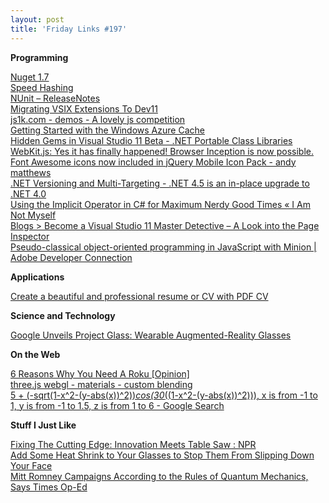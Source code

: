 ```yaml
---
layout: post
title: 'Friday Links #197'
---
```

**Programming**

[Nuget 1.7](http://docs.nuget.org/docs/release-notes/nuget-1.7)   
[Speed Hashing](http://www.codinghorror.com/blog/2012/04/speed-hashing.html)   
[NUnit – ReleaseNotes](http://nunit.org/?p=releaseNotes&r=2.6)   
[Migrating VSIX Extensions To Dev11](http://rhizohm.net/irhetoric/post/2012/03/30/Migrating-VSIX-Extensions-To-Dev11.aspx)   
[js1k.com - demos - A lovely js competition](http://js1k.com/2012-love/demos)   
[Getting Started with the Windows Azure Cache](http://blog.structuretoobig.com/post/2012/04/04/Getting-Started-with-the-Windows-Azure-Cache.aspx)   
[Hidden Gems in Visual Studio 11 Beta - .NET Portable Class Libraries](http://www.hanselman.com/blog/HiddenGemsInVisualStudio11BetaNETPortableClassLibraries.aspx)   
[WebKit.js: Yes it has finally happened! Browser Inception is now possible.](http://badassjs.com/post/20294238453/webkit-js-yes-it-has-finally-happened-browser)   
[Font Awesome icons now included in jQuery Mobile Icon Pack - andy matthews](http://andymatthews.net/read/2012/04/04/Font-Awesome-icons-now-included-in-jQuery-Mobile-Icon-Pack)   
[.NET Versioning and Multi-Targeting - .NET 4.5 is an in-place upgrade to .NET 4.0](http://www.hanselman.com/blog/NETVersioningAndMultiTargetingNET45IsAnInplaceUpgradeToNET40.aspx)   
[Using the Implicit Operator in C# for Maximum Nerdy Good Times « I Am Not Myself](http://iamnotmyself.com/2012/03/28/using-the-implicit-operator-in-c-for-maximum-nerdy-good-times/)   
[Blogs > Become a Visual Studio 11 Master Detective – A Look into the Page Inspector](http://blogs.telerik.com/blogs/posts/12-04-04/become-a-visual-studio-11-master-detective-a-look-into-the-page-inspector.aspx)   
[Pseudo-classical object-oriented programming in JavaScript with Minion | Adobe Developer Connection](https://www.adobe.com/devnet/html5/articles/pseudo-classical-object-oriented-programming-in-javascript-with-minion.html)

**Applications**

[Create a beautiful and professional resume or CV with PDF CV](http://www.freewaregenius.com/2012/04/02/create-a-beautiful-and-professional-cv-or-resume-with-pdf-cv/)

**Science and Technology**

[Google Unveils Project Glass: Wearable Augmented-Reality Glasses](http://allthingsd.com/20120404/google-unveils-project-glass-wearable-augmented-reality-glasses/)

**On the Web**

[6 Reasons Why You Need A Roku [Opinion]](http://www.makeuseof.com/tag/6-reasons-roku-opinion/)   
[three.js webgl - materials - custom blending](http://alteredqualia.com/three/examples/webgl_materials_blending_custom.html)   
[5 + (-sqrt(1-x^2-(y-abs(x))^2))*cos(30*((1-x^2-(y-abs(x))^2))), x is from -1 to 1, y is from -1 to 1.5, z is from 1 to 6 - Google Search](https://www.google.com/search?hl=en&q=5+%2B+(-sqrt(1-x%5E2-(y-abs(x))%5E2))*cos(30*((1-x%5E2-(y-abs(x))%5E2)))%2C+x+is+from+-1+to+1%2C+y+is+from+-1+to+1.5%2C+z+is+from+1+to+6)

**Stuff I Just Like**

[Fixing The Cutting Edge: Innovation Meets Table Saw : NPR](https://www.npr.org/2012/04/02/149843351/fixing-the-cutting-edge-innovation-meets-table-saw)   
[Add Some Heat Shrink to Your Glasses to Stop Them From Slipping Down Your Face](http://lifehacker.com/5899908/add-some-heat-shrink-to-your-glasses-to-stop-them-from-slipping-down-your-face)   
[Mitt Romney Campaigns According to the Rules of Quantum Mechanics, Says Times Op-Ed](http://www.popsci.com/science/article/2012-04/read-day-mitt-romney-campaigns-according-rules-quantum-mechanics)
